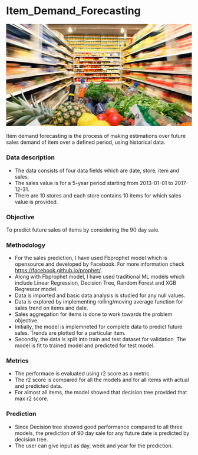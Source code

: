 # Item_Demand_Forecasting

![alt text](https://github.com/rasunag27/Item_demand_forecasting/blob/main/item_demand.JPG?raw=true)

Item demand forecasting is the process of making estimations over future sales demand of item over a defined period, using historical data.

### Data description

* The data consists of four data fields which are date, store, item and sales.
* The sales value is for a 5-year period starting from 2013-01-01 to 2017-12-31. 
* There are 10 stores and each store contains 10 items for which sales value is provided.

### Objective
To predict future sales of items by considering the 90 day sale.

### Methodology

* For the sales prediction, I have used Fbprophet model which is opensource and developed by Facebook. For more information check https://facebook.github.io/prophet/.
* Along with Fbprophet model, I have used traditional ML models which include Linear Regression, Decision Tree, Random Forest and XGB Regressor model.
* Data is imported and basic data analysis is studied for any null values.
* Data is explored by implementing rolling/moving average function for sales trend on items and date.
* Sales aggregation for items is done to work towards the problem objective.
* Initially, the model is implemneted for complete data to predict future sales. Trends are plotted for a particular item.
* Secondly, the data is split into train and test dataset for validation. The model is fit to trained model and predicted for test model.

### Metrics

* The performace is evaluated using r2 score as a metric.
* The r2 score is compared for all the models and for all items with actual and predicted data.
* For almost all items, the model showed that decision tree provided that max r2 score.

### Prediction

* Since Decision tree showed good performance compared to all three models, the prediction of 90 day sale for any future date is predicted by decision tree.
* The user can give input as day, week and year for the prediction. 


